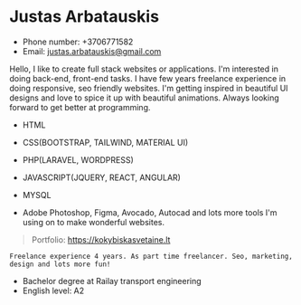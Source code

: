 # Justas Arbatauskis
* Phone number: +3706771582
* Email: justas.arbatauskis@gmail.com

Hello, I like to create full stack websites or applications. I'm interested in doing back-end, front-end tasks. I have few years freelance experience in doing responsive, seo friendly websites. I'm getting inspired in beautiful UI designs and love to spice it up with beautiful animations.
Always looking forward to get better at programming.

- HTML
- CSS(BOOTSTRAP, TAILWIND, MATERIAL UI)
- PHP(LARAVEL, WORDPRESS)
- JAVASCRIPT(JQUERY, REACT, ANGULAR)
- MYSQL

- Adobe Photoshop, Figma, Avocado, Autocad and lots more tools I'm using on to make wonderful websites.

> Portfolio: https://kokybiskasvetaine.lt

```
Freelance experience 4 years. As part time freelancer. Seo, marketing, design and lots more fun!
```


* Bachelor degree at Railay transport engineering
* English level: A2